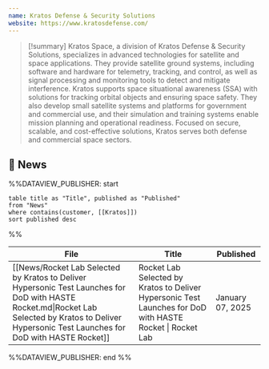 ```yaml
---
name: Kratos Defense & Security Solutions
website: https://www.kratosdefense.com/
---
```


>[!summary]
Kratos Space, a division of Kratos Defense & Security Solutions, specializes in advanced technologies for satellite and space applications. They provide satellite ground systems, including software and hardware for telemetry, tracking, and control, as well as signal processing and monitoring tools to detect and mitigate interference. Kratos supports space situational awareness (SSA) with solutions for tracking orbital objects and ensuring space safety. They also develop small satellite systems and platforms for government and commercial use, and their simulation and training systems enable mission planning and operational readiness. Focused on secure, scalable, and cost-effective solutions, Kratos serves both defense and commercial space sectors.

## 📰 News
%%DATAVIEW_PUBLISHER: start
```
table title as "Title", published as "Published"
from "News"
where contains(customer, [[Kratos]])
sort published desc
```
%%

| File                                                                                                                                                                                                 | Title                                                                                                      | Published        |
| ---------------------------------------------------------------------------------------------------------------------------------------------------------------------------------------------------- | ---------------------------------------------------------------------------------------------------------- | ---------------- |
| [[News/Rocket Lab Selected by Kratos to Deliver Hypersonic Test Launches for DoD with HASTE Rocket.md\|Rocket Lab Selected by Kratos to Deliver Hypersonic Test Launches for DoD with HASTE Rocket]] | Rocket Lab Selected by Kratos to Deliver Hypersonic Test Launches for DoD with HASTE Rocket  \| Rocket Lab | January 07, 2025 |

%%DATAVIEW_PUBLISHER: end %%